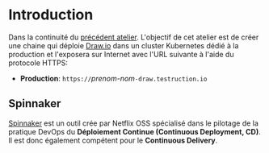 # Introduction

Dans la continuité du [précédent atelier](https://www.katacoda.com/fjudith/courses/doe_continuous-delivery/a2_spinnaker-basics). L'objectif de cet atelier est de créer une chaine qui déploie [Draw.io](https://draw.io) dans un cluster Kubernetes dédié à la production et l'exposera sur Internet avec l'URL suivante à l'aide du protocole HTTPS:

* **Production**: `https://`_prenom-nom_`-draw.testruction.io`

## Spinnaker

[Spinnaker](https://spinnaker.io) est un outil crée par Netflix OSS spécialisé dans le pilotage de la pratique DevOps du **Déploiement Continue (Continuous Deployment, CD)**.
Il est donc également compétent pour le **Continuous Delivery**.
